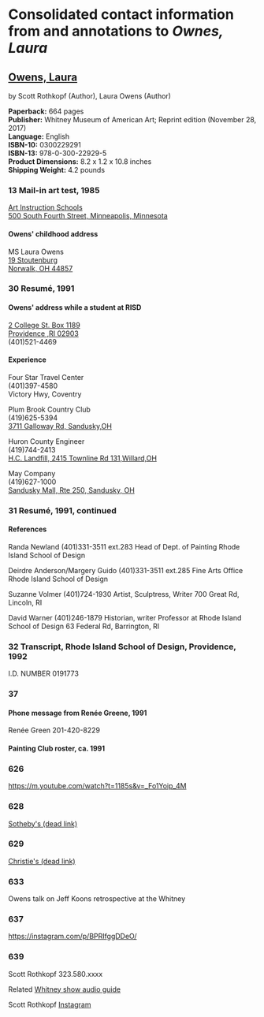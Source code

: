 # Consolidated contact information from and annotations to _Ownes, Laura_

## [Owens, Laura](http://amzn.to/2m3Uo8W)
by Scott Rothkopf (Author), Laura Owens (Author)

**Paperback:** 664 pages  
**Publisher:** Whitney Museum of American Art; Reprint edition (November 28, 2017)  
**Language:** English  
**ISBN-10:** 0300229291  
**ISBN-13:** 978-0-300-22929-5  
**Product Dimensions:** 8.2 x 1.2 x 10.8 inches  
**Shipping Weight:** 4.2 pounds

### 13 Mail-in art test, 1985
[Art Instruction Schools](https://artinstructionschools.edu/)  
[500 South Fourth Street, Minneapolis, Minnesota](https://www.google.com/maps/place/500+S+4th+St,+Minneapolis,+MN+55415/@44.9769044,-93.2652023,17z/data=!3m1!4b1!4m5!3m4!1s0x52b3329e77ffe5b3:0x658972563b1bf80b!8m2!3d44.9769044!4d-93.2630136)

#### Owens' childhood address
MS Laura Owens  
[19 Stoutenburg<br/>
Norwalk, OH 44857](https://www.google.com/maps/place/19+Stoutenburg+Dr,+Norwalk,+OH+44857/@41.233108,-82.6147117,17z/data=!3m1!4b1!4m5!3m4!1s0x883a3ce4e80c3fd1:0x52238e93eca8ace4!8m2!3d41.233104!4d-82.612523)

### 30 Resumé, 1991
#### Owens' address while a student at RISD
[2 College St. Box 1189  
Providence ,RI  02903](https://www.google.com/maps/place/2+College+St,+Providence,+RI+02903/@41.8258578,-71.4099255,17z/data=!3m1!4b1!4m5!3m4!1s0x89e445164a17341d:0xfae92e3f929097ea!8m2!3d41.8258538!4d-71.4077368)  
(401)521-4469

#### Experience
Four Star Travel Center  
(401)397-4580  
Victory Hwy, Coventry

Plum Brook Country Club  
(419)625-5394  
[3711 Galloway Rd, Sandusky,OH](https://www.google.com/maps/place/3711+Galloway+Rd,+Sandusky,+OH+44870/@41.4108604,-82.6493526,17z/data=!3m1!4b1!4m5!3m4!1s0x883a412b66bf7127:0x3dea308f0e5573d9!8m2!3d41.4108564!4d-82.6471639)

Huron County Engineer  
(419)744-2413  
[H.C. Landfill, 2415 Townline Rd 131,Willard,OH](https://www.google.com/maps/place/Huron+County+Landfill/@41.1410832,-82.678595,17z/data=!3m1!4b1!4m5!3m4!1s0x883a243baa4c730b:0x76370a37e244e1b5!8m2!3d41.1410792!4d-82.6764063)

May Company  
(419)627-1000  
[Sandusky Mall, Rte 250, Sandusky, OH](https://www.google.com/maps/place/Sandusky+Mall/@41.4190362,-82.6734856,17z/data=!3m1!4b1!4m5!3m4!1s0x883a46c2bcb2cb91:0x8724d76bc39e00ea!8m2!3d41.4190322!4d-82.6712969)

### 31 Resumé, 1991, continued
#### References
Randa Newland
(401)331-3511 ext.283
Head of Dept. of Painting
Rhode Island School of Design

Deirdre Anderson/Margery Guido
(401)331-3511 ext.285
Fine Arts Office
Rhode Island School of Design

Suzanne Volmer
(401)724-1930
Artist, Sculptress, Writer
700 Great Rd, Lincoln, RI

David Warner (401)246-1879
Historian, writer
Professor at Rhode Island School of Design
63 Federal Rd, Barrington, RI

### 32 Transcript, Rhode Island School of Design, Providence, 1992
I.D. NUMBER 0191773

### 37
#### Phone message from Renée Greene, 1991
Renée Green 201-420-8229

#### Painting Club roster, ca. 1991

### 626
https://m.youtube.com/watch?t=1185s&v=_Fo1Yoip_4M

### 628
[Sotheby's (dead link)](http://www.sothebys.com/en/auctions/ecatalog/2016/contemporary-art-day-auction-n09573/lot.435.html)

### 629
[Christie's (dead link)](http://www.christies.com/lotfinder/lot_details.aspx?intobject=6059943)

### 633
Owens talk on Jeff Koons retrospective at the Whitney

### 637
https://instagram.com/p/BPRIfggDDeO/

### 639
Scott Rothkopf
323.580.xxxx

Related
[Whitney show audio guide](http://whitney.org/WatchAndListen/AudioGuides/1908)

Scott Rothkopf
[Instagram](https://www.instagram.com/scott_rothkopf)
